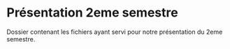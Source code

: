 # Présentation 2eme semestre

Dossier contenant les fichiers ayant servi pour notre présentation du 2eme semestre.
